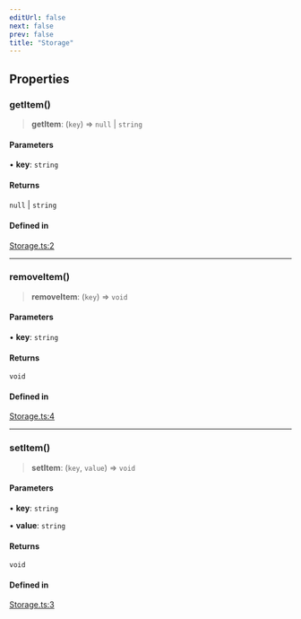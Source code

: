 ```yaml
---
editUrl: false
next: false
prev: false
title: "Storage"
---
```


## Properties

### getItem()

> **getItem**: (`key`) => `null` \| `string`

#### Parameters

• **key**: `string`

#### Returns

`null` \| `string`

#### Defined in

[Storage.ts:2](https://github.com/qbzzt/tevm-monorepo/blob/main/packages/sync-storage-persister/src/Storage.ts#L2)

***

### removeItem()

> **removeItem**: (`key`) => `void`

#### Parameters

• **key**: `string`

#### Returns

`void`

#### Defined in

[Storage.ts:4](https://github.com/qbzzt/tevm-monorepo/blob/main/packages/sync-storage-persister/src/Storage.ts#L4)

***

### setItem()

> **setItem**: (`key`, `value`) => `void`

#### Parameters

• **key**: `string`

• **value**: `string`

#### Returns

`void`

#### Defined in

[Storage.ts:3](https://github.com/qbzzt/tevm-monorepo/blob/main/packages/sync-storage-persister/src/Storage.ts#L3)
